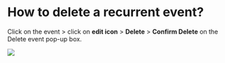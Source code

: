 # How to delete a recurrent event?

<p class="no-margin">Click on the event &gt; click on <b>edit icon</b> &gt; <b>Delete</b> &gt; <b>Confirm Delete</b> on the Delete event pop-up box.</p>
<p class="no-margin"></p>
<div class="intercom-container"><img src="/assets/img/teams-pro/image_159.png"></div>

<Hubspot />
<Clarity />
<GoogleAnalytics />

